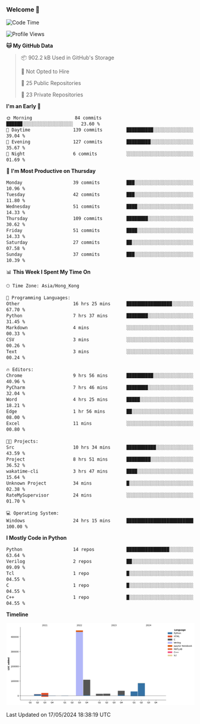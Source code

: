 ### Welcome 👋

<!--START_SECTION:waka-->
![Code Time](http://img.shields.io/badge/Code%20Time-40%20hrs%2014%20mins-blue)

![Profile Views](http://img.shields.io/badge/Profile%20Views-172-blue)

**🐱 My GitHub Data** 

> 📦 902.2 kB Used in GitHub's Storage 
 > 
> 🚫 Not Opted to Hire
 > 
> 📜 25 Public Repositories 
 > 
> 🔑 23 Private Repositories 
 > 
**I'm an Early 🐤** 

```text
🌞 Morning                84 commits          ██████░░░░░░░░░░░░░░░░░░░   23.60 % 
🌆 Daytime                139 commits         ██████████░░░░░░░░░░░░░░░   39.04 % 
🌃 Evening                127 commits         █████████░░░░░░░░░░░░░░░░   35.67 % 
🌙 Night                  6 commits           ░░░░░░░░░░░░░░░░░░░░░░░░░   01.69 % 
```
📅 **I'm Most Productive on Thursday** 

```text
Monday                   39 commits          ███░░░░░░░░░░░░░░░░░░░░░░   10.96 % 
Tuesday                  42 commits          ███░░░░░░░░░░░░░░░░░░░░░░   11.80 % 
Wednesday                51 commits          ████░░░░░░░░░░░░░░░░░░░░░   14.33 % 
Thursday                 109 commits         ████████░░░░░░░░░░░░░░░░░   30.62 % 
Friday                   51 commits          ████░░░░░░░░░░░░░░░░░░░░░   14.33 % 
Saturday                 27 commits          ██░░░░░░░░░░░░░░░░░░░░░░░   07.58 % 
Sunday                   37 commits          ███░░░░░░░░░░░░░░░░░░░░░░   10.39 % 
```


📊 **This Week I Spent My Time On** 

```text
🕑︎ Time Zone: Asia/Hong_Kong

💬 Programming Languages: 
Other                    16 hrs 25 mins      █████████████████░░░░░░░░   67.70 % 
Python                   7 hrs 37 mins       ████████░░░░░░░░░░░░░░░░░   31.45 % 
Markdown                 4 mins              ░░░░░░░░░░░░░░░░░░░░░░░░░   00.33 % 
CSV                      3 mins              ░░░░░░░░░░░░░░░░░░░░░░░░░   00.26 % 
Text                     3 mins              ░░░░░░░░░░░░░░░░░░░░░░░░░   00.24 % 

🔥 Editors: 
Chrome                   9 hrs 56 mins       ██████████░░░░░░░░░░░░░░░   40.96 % 
PyCharm                  7 hrs 46 mins       ████████░░░░░░░░░░░░░░░░░   32.04 % 
Word                     4 hrs 25 mins       █████░░░░░░░░░░░░░░░░░░░░   18.21 % 
Edge                     1 hr 56 mins        ██░░░░░░░░░░░░░░░░░░░░░░░   08.00 % 
Excel                    11 mins             ░░░░░░░░░░░░░░░░░░░░░░░░░   00.80 % 

🐱‍💻 Projects: 
Src                      10 hrs 34 mins      ███████████░░░░░░░░░░░░░░   43.59 % 
Project                  8 hrs 51 mins       █████████░░░░░░░░░░░░░░░░   36.52 % 
wakatime-cli             3 hrs 47 mins       ████░░░░░░░░░░░░░░░░░░░░░   15.64 % 
Unknown Project          34 mins             █░░░░░░░░░░░░░░░░░░░░░░░░   02.38 % 
RateMySupervisor         24 mins             ░░░░░░░░░░░░░░░░░░░░░░░░░   01.70 % 

💻 Operating System: 
Windows                  24 hrs 15 mins      █████████████████████████   100.00 % 
```

**I Mostly Code in Python** 

```text
Python                   14 repos            ████████████████░░░░░░░░░   63.64 % 
Verilog                  2 repos             ██░░░░░░░░░░░░░░░░░░░░░░░   09.09 % 
Tcl                      1 repo              █░░░░░░░░░░░░░░░░░░░░░░░░   04.55 % 
C                        1 repo              █░░░░░░░░░░░░░░░░░░░░░░░░   04.55 % 
C++                      1 repo              █░░░░░░░░░░░░░░░░░░░░░░░░   04.55 % 
```



**Timeline**

![Lines of Code chart](https://raw.githubusercontent.com/xhj2501/xhj2501/main/assets/bar_graph.png)


 Last Updated on 17/05/2024 18:38:19 UTC
<!--END_SECTION:waka-->



